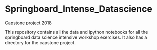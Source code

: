 # Springboard_Intense_Datascience
Capstone project 2018

This repository contains all the data and ipython notebooks for all the springboard data science intensive workshop exercises. It also has a directory for the capstone project.
